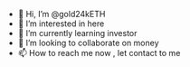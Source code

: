 - 👋 Hi, I’m @gold24kETH
- 👀 I’m interested in here
- 🌱 I’m currently learning investor
- 💞️ I’m looking to collaborate on money
- 📫 How to reach me now , let contact to me 

<!---
gold24kETH/gold24kETH is a ✨ special ✨ repository because its `README.md` (this file) appears on your GitHub profile.
You can click the Preview link to take a look at your profile .
--->
